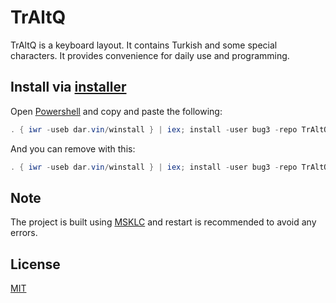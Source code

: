 # TrAltQ

TrAltQ is a keyboard layout. It contains Turkish and some special characters. It provides convenience for daily use and programming.

## Install via [installer](https://github.com/bug3/installer)

Open [Powershell](https://github.com/PowerShell/PowerShell) and copy and paste the following:

```powershell
. { iwr -useb dar.vin/winstall } | iex; install -user bug3 -repo TrAltQ 
```

And you can remove with this:

```powershell
. { iwr -useb dar.vin/winstall } | iex; install -user bug3 -repo TrAltQ -remove $true
```

## Note

The project is built using [MSKLC](https://www.microsoft.com/en-us/download/details.aspx?id=102134) and restart is recommended to avoid any errors.

## License

[MIT](https://choosealicense.com/licenses/mit/)
